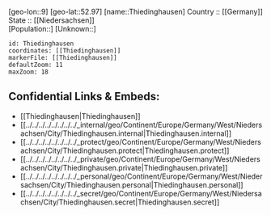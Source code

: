 ﻿---
location: [52.97,9] 
mapzoom: [7,12] 
mapmarker: city 
type: City
tags:
- geo/City


SpocWebEntityId: 34846
isDeleted: false
confidential: public

---
[geo-lon::9] 
[geo-lat::52.97] 
[name::Thiedinghausen] 
Country :: [[Germany]]  
State :: [[Niedersachsen]]  
[Population::] 
[Unknown::] 


```leaflet
id: Thiedinghausen
coordinates: [[Thiedinghausen]] 
markerFile: [[Thiedinghausen]] 
defaultZoom: 11 
maxZoom: 18
```


## Confidential Links & Embeds: 
- [[Thiedinghausen|Thiedinghausen]]  
- [[../../../../../../../../_internal/geo/Continent/Europe/Germany/West/Niedersachsen/City/Thiedinghausen.internal|Thiedinghausen.internal]] 
- [[../../../../../../../../_protect/geo/Continent/Europe/Germany/West/Niedersachsen/City/Thiedinghausen.protect|Thiedinghausen.protect]] 
- [[../../../../../../../../_private/geo/Continent/Europe/Germany/West/Niedersachsen/City/Thiedinghausen.private|Thiedinghausen.private]] 
- [[../../../../../../../../_personal/geo/Continent/Europe/Germany/West/Niedersachsen/City/Thiedinghausen.personal|Thiedinghausen.personal]] 
- [[../../../../../../../../_secret/geo/Continent/Europe/Germany/West/Niedersachsen/City/Thiedinghausen.secret|Thiedinghausen.secret]] 
